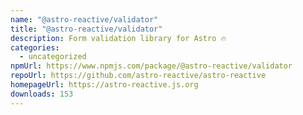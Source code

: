 ```yaml
---
name: "@astro-reactive/validator"
title: "@astro-reactive/validator"
description: Form validation library for Astro 🔥
categories:
  - uncategorized
npmUrl: https://www.npmjs.com/package/@astro-reactive/validator
repoUrl: https://github.com/astro-reactive/astro-reactive
homepageUrl: https://astro-reactive.js.org
downloads: 153
---
```

